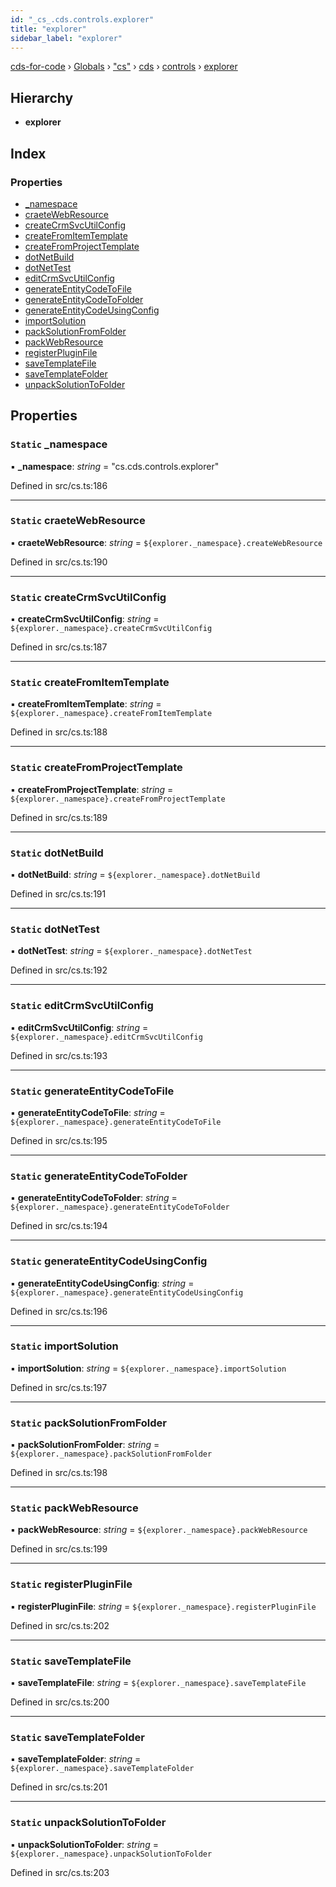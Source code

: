 ```yaml
---
id: "_cs_.cds.controls.explorer"
title: "explorer"
sidebar_label: "explorer"
---
```


[cds-for-code](../index.md) › [Globals](../globals.md) › ["cs"](../modules/_cs_.md) › [cds](../modules/_cs_.cds.md) › [controls](../modules/_cs_.cds.controls.md) › [explorer](_cs_.cds.controls.explorer.md)

## Hierarchy

* **explorer**

## Index

### Properties

* [_namespace](_cs_.cds.controls.explorer.md#static-_namespace)
* [craeteWebResource](_cs_.cds.controls.explorer.md#static-craetewebresource)
* [createCrmSvcUtilConfig](_cs_.cds.controls.explorer.md#static-createcrmsvcutilconfig)
* [createFromItemTemplate](_cs_.cds.controls.explorer.md#static-createfromitemtemplate)
* [createFromProjectTemplate](_cs_.cds.controls.explorer.md#static-createfromprojecttemplate)
* [dotNetBuild](_cs_.cds.controls.explorer.md#static-dotnetbuild)
* [dotNetTest](_cs_.cds.controls.explorer.md#static-dotnettest)
* [editCrmSvcUtilConfig](_cs_.cds.controls.explorer.md#static-editcrmsvcutilconfig)
* [generateEntityCodeToFile](_cs_.cds.controls.explorer.md#static-generateentitycodetofile)
* [generateEntityCodeToFolder](_cs_.cds.controls.explorer.md#static-generateentitycodetofolder)
* [generateEntityCodeUsingConfig](_cs_.cds.controls.explorer.md#static-generateentitycodeusingconfig)
* [importSolution](_cs_.cds.controls.explorer.md#static-importsolution)
* [packSolutionFromFolder](_cs_.cds.controls.explorer.md#static-packsolutionfromfolder)
* [packWebResource](_cs_.cds.controls.explorer.md#static-packwebresource)
* [registerPluginFile](_cs_.cds.controls.explorer.md#static-registerpluginfile)
* [saveTemplateFile](_cs_.cds.controls.explorer.md#static-savetemplatefile)
* [saveTemplateFolder](_cs_.cds.controls.explorer.md#static-savetemplatefolder)
* [unpackSolutionToFolder](_cs_.cds.controls.explorer.md#static-unpacksolutiontofolder)

## Properties

### `Static` _namespace

▪ **_namespace**: *string* = "cs.cds.controls.explorer"

Defined in src/cs.ts:186

___

### `Static` craeteWebResource

▪ **craeteWebResource**: *string* = `${explorer._namespace}.createWebResource`

Defined in src/cs.ts:190

___

### `Static` createCrmSvcUtilConfig

▪ **createCrmSvcUtilConfig**: *string* = `${explorer._namespace}.createCrmSvcUtilConfig`

Defined in src/cs.ts:187

___

### `Static` createFromItemTemplate

▪ **createFromItemTemplate**: *string* = `${explorer._namespace}.createFromItemTemplate`

Defined in src/cs.ts:188

___

### `Static` createFromProjectTemplate

▪ **createFromProjectTemplate**: *string* = `${explorer._namespace}.createFromProjectTemplate`

Defined in src/cs.ts:189

___

### `Static` dotNetBuild

▪ **dotNetBuild**: *string* = `${explorer._namespace}.dotNetBuild`

Defined in src/cs.ts:191

___

### `Static` dotNetTest

▪ **dotNetTest**: *string* = `${explorer._namespace}.dotNetTest`

Defined in src/cs.ts:192

___

### `Static` editCrmSvcUtilConfig

▪ **editCrmSvcUtilConfig**: *string* = `${explorer._namespace}.editCrmSvcUtilConfig`

Defined in src/cs.ts:193

___

### `Static` generateEntityCodeToFile

▪ **generateEntityCodeToFile**: *string* = `${explorer._namespace}.generateEntityCodeToFile`

Defined in src/cs.ts:195

___

### `Static` generateEntityCodeToFolder

▪ **generateEntityCodeToFolder**: *string* = `${explorer._namespace}.generateEntityCodeToFolder`

Defined in src/cs.ts:194

___

### `Static` generateEntityCodeUsingConfig

▪ **generateEntityCodeUsingConfig**: *string* = `${explorer._namespace}.generateEntityCodeUsingConfig`

Defined in src/cs.ts:196

___

### `Static` importSolution

▪ **importSolution**: *string* = `${explorer._namespace}.importSolution`

Defined in src/cs.ts:197

___

### `Static` packSolutionFromFolder

▪ **packSolutionFromFolder**: *string* = `${explorer._namespace}.packSolutionFromFolder`

Defined in src/cs.ts:198

___

### `Static` packWebResource

▪ **packWebResource**: *string* = `${explorer._namespace}.packWebResource`

Defined in src/cs.ts:199

___

### `Static` registerPluginFile

▪ **registerPluginFile**: *string* = `${explorer._namespace}.registerPluginFile`

Defined in src/cs.ts:202

___

### `Static` saveTemplateFile

▪ **saveTemplateFile**: *string* = `${explorer._namespace}.saveTemplateFile`

Defined in src/cs.ts:200

___

### `Static` saveTemplateFolder

▪ **saveTemplateFolder**: *string* = `${explorer._namespace}.saveTemplateFolder`

Defined in src/cs.ts:201

___

### `Static` unpackSolutionToFolder

▪ **unpackSolutionToFolder**: *string* = `${explorer._namespace}.unpackSolutionToFolder`

Defined in src/cs.ts:203
